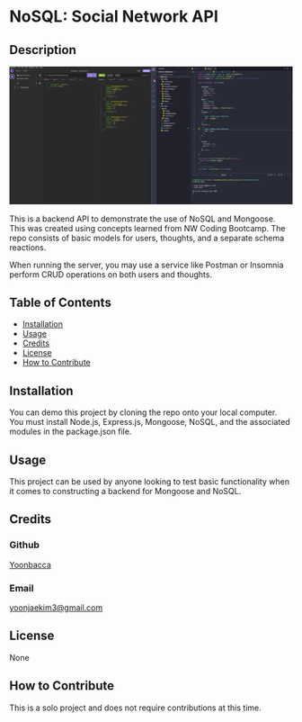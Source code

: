 # NoSQL: Social Network API

## Description

![NoSQL Social API](./assets/screenshot.png)

This is a backend API to demonstrate the use of NoSQL and Mongoose. This was created using concepts learned from NW Coding Bootcamp. The repo consists of basic models for users, thoughts, and a separate schema reactions.

When running the server, you may use a service like Postman or Insomnia perform CRUD operations on both users and thoughts.

## Table of Contents

- [Installation](#installation)
- [Usage](#usage)
- [Credits](#credits)
- [License](#license)
- [How to Contribute](#how-to-contribute)

## Installation

You can demo this project by cloning the repo onto your local computer. You must install Node.js, Express.js, Mongoose, NoSQL, and the associated modules in the package.json file.

## Usage

This project can be used by anyone looking to test basic functionality when it comes to constructing a backend for Mongoose and NoSQL.

## Credits

### Github

[Yoonbacca](https://github.com/Yoonbacca)

### Email

[yoonjaekim3@gmail.com](yoonjaekim3@gmail.com)

## License

None

## How to Contribute

This is a solo project and does not require contributions at this time.
